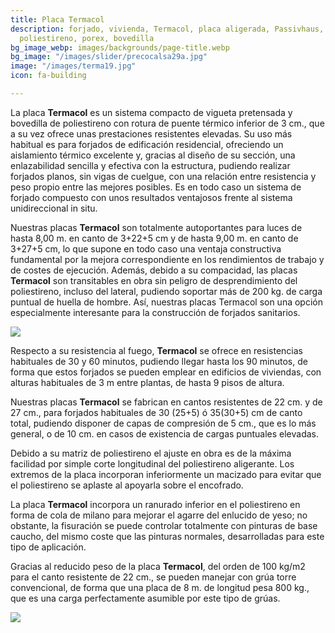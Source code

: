 ```yaml
---
title: Placa Termacol
description: forjado, vivienda, Termacol, placa aligerada, Passivhaus, forjado ligero,
  poliestireno, porex, bovedilla
bg_image_webp: images/backgrounds/page-title.webp
bg_image: "/images/slider/precocalsa29a.jpg"
image: "/images/terma19.jpg"
icon: fa-building

---
```

La placa **Termacol** es un sistema compacto de vigueta pretensada y bovedilla de poliestireno con rotura de puente térmico inferior de 3 cm., que a su vez ofrece unas prestaciones resistentes elevadas. Su uso más habitual es para forjados de edificación residencial, ofreciendo un aislamiento térmico excelente y, gracias al diseño de su sección, una enlazabilidad sencilla y efectiva con la estructura, pudiendo realizar forjados planos, sin vigas de cuelgue, con una relación entre resistencia y peso propio entre las mejores posibles. Es en todo caso un sistema de forjado compuesto con unos resultados ventajosos frente al sistema unidireccional in situ.

Nuestras placas **Termacol** son totalmente autoportantes para luces de hasta 8,00 m. en canto de 3+22+5 cm y de hasta 9,00 m. en canto de 3+27+5 cm, lo que supone en todo caso una ventaja constructiva fundamental por la mejora correspondiente en los rendimientos de trabajo y de costes de ejecución. Además, debido a su compacidad, las placas **Termacol** son transitables en obra sin peligro de desprendimiento del poliestireno, incluso del lateral, pudiendo soportar más de 200 kg. de carga puntual de huella de hombre. Así, nuestras placas Termacol son una opción especialmente interesante para la construcción de forjados sanitarios.

![](/images/v4.jpg)

Respecto a su resistencia al fuego, **Termacol** se ofrece en resistencias habituales de 30 y 60 minutos, pudiendo llegar hasta los 90 minutos, de forma que estos forjados se pueden emplear en edificios de viviendas, con alturas habituales de 3 m entre plantas, de hasta 9 pisos de altura.

Nuestras placas **Termacol** se fabrican en cantos resistentes de 22 cm. y de 27 cm., para forjados habituales de 30 (25+5) ó 35(30+5) cm de canto total, pudiendo disponer de capas de compresión de 5 cm., que es lo más general, o de 10 cm. en casos de existencia de cargas puntuales elevadas.

Debido a su matriz de poliestireno el ajuste en obra es de la máxima facilidad por simple corte longitudinal del poliestireno aligerante. Los extremos de la placa incorporan inferiormente un macizado para evitar que el poliestireno se aplaste al apoyarla sobre el encofrado.

La placa **Termacol** incorpora un ranurado inferior en el poliestireno en forma de cola de milano para mejorar el agarre del enlucido de yeso; no obstante, la fisuración se puede controlar totalmente con pinturas de base caucho, del mismo coste que las pinturas normales, desarrolladas para este tipo de aplicación.

Gracias al reducido peso de la placa **Termacol**, del orden de 100 kg/m2 para el canto resistente de 22 cm., se pueden manejar con grúa torre convencional, de forma que una placa de 8 m. de longitud pesa 800 kg., que es una carga perfectamente asumible por este tipo de grúas.

![](/images/terma17.jpg)